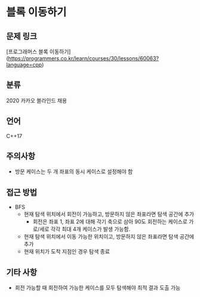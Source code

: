 # 블록 이동하기
## 문제 링크
[프로그래머스 블록 이동하기]
(https://programmers.co.kr/learn/courses/30/lessons/60063?language=cpp)
## 분류
2020 카카오 블라인드 채용
## 언어
C++17
## 주의사항
* 방문 케이스는 두 개 좌표의 동시 케이스로 설정해야 함
## 접근 방법
* BFS
  + 현재 탐색 위치에서 회전이 가능하고, 방문하지 않은 좌표라면 탐색 공간에 추가
    - 회전은 좌표 1, 좌표 2에 대해 각기 축으로 삼아 90도 회전하는 케이스로 가로/세로 각각 최대 4개 케이스가 발생 가능함.
  + 현재 탐색 위치에서 이동 가능한 위치이고, 방문하지 않은 좌표라면 탐색 공간에 추가
  + 현재 위치가 도착 지점인 경우 탐색 종료
## 기타 사항
* 회전 가능할 때 회전하여 가능한 케이스를 모두 탐색해야 최적 결과 도출 가능